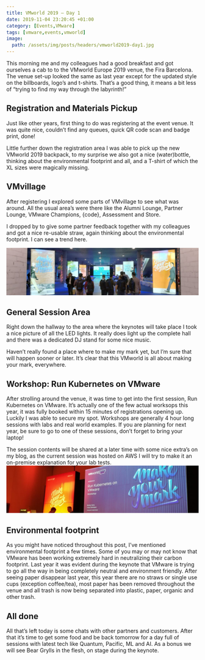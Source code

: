 ```yaml
---
title: VMworld 2019 – Day 1
date: 2019-11-04 23:20:45 +01:00
category: [Events,VMware]
tags: [vmware,events,vmworld]
image:
  path: /assets/img/posts/headers/vmworld2019-day1.jpg
---
```


This morning me and my colleagues had a good breakfast and got ourselves a cab to to the VMworld Europe 2019 venue, the Fira Barcelona. The venue set-up looked the same as last year except for the updated style on the billboards, logo’s and t-shirts. That’s a good thing, it means a bit less of “trying to find my way through the labyrinth!”

## Registration and Materials Pickup
Just like other years, first thing to do was registering at the event venue. It was quite nice, couldn’t find any queues, quick QR code scan and badge print, done!

Little further down the registration area I was able to pick up the new VMworld 2019 backpack, to my surprise we also got a nice (water)bottle, thinking about the environmental footprint and all, and a T-shirt of which the XL sizes were magically missing.

## VMvillage
After registering I explored some parts of VMvillage to see what was around. All the usual area’s were there like the Alumni Lounge, Partner Lounge, VMware Champions, {code}, Assessment and Store.

I dropped by to give some partner feedback together with my colleagues and got a nice re-usable straw, again thinking about the environmental footprint. I can see a trend here.

![General Session Area](/assets/img/posts/vmworld-2019-day-1/general-session-area-edit-1024x252.jpg)
## General Session Area
Right down the hallway to the area where the keynotes will take place I took a nice picture of all the LED lights. It really does light up the complete hall and there was a dedicated DJ stand for some nice music.

Haven’t really found a place where to make my mark yet, but I’m sure that will happen sooner or later. It’s clear that this VMworld is all about making your mark, everywhere.

## Workshop: Run Kubernetes on VMware
After strolling around the venue, it was time to get into the first session, Run Kubernetes on VMware. It’s actually one of the few actual worksops this year, it was fully booked within 15 minutes of registrations opening up. Luckily I was able to secure my spot. Workshops are generally 4 hour long sessions with labs and real world examples. If you are planning for next year, be sure to go to one of these sessions, don’t forget to bring your laptop!

The session contents will be shared at a later time with some nice extra’s on my blog, as the current session was hosted on AWS I will try to make it an on-premise explanation for your lab tests.
![Kubernetes on VMware](/assets/img/posts/vmworld-2019-day-1/run-kubernetes-workshop-edit-1024x252.jpg)

## Environmental footprint
As you might have noticed throughout this post, I’ve mentioned environmental footprint a few times. Some of you may or may not know that VMware has been working extremely hard in neutralizing their carbon footprint. Last year it was evident during the keynote that VMware is trying to go all the way in being completely neutral and environment friendly. After seeing paper disappear last year, this year there are no straws or single use cups (exception coffee/tea), most paper has been removed throughout the venue and all trash is now being separated into plastic, paper, organic and other trash.

## All done
All that’s left today is some chats with other partners and customers. After that it’s time to get some food and be back tomorrow for a day full of sessions with latest tech like Quantum, Pacific, ML and AI. As a bonus we will see Bear Grylls in the flesh, on stage during the keynote.